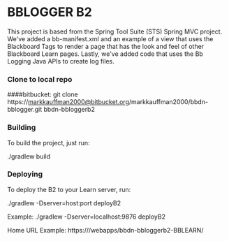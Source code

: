 BBLOGGER B2
=====================

This project is based from the Spring Tool Suite (STS) Spring MVC project. We've added a bb-manifest.xml and an example of a view that uses the Blackboard Tags to render a page that has the look and feel of other Blackboard Learn pages.
Lastly, we've added code that uses the Bb Logging Java APIs to create log files. 

### Clone to local repo
####bitbucket: 
git clone https://markkauffman2000@bitbucket.org/markkauffman2000/bbdn-bblogger.git bbdn-bbloggerb2

### Building
To build the project, just run:

./gradlew build

### Deploying
To deploy the B2 to your Learn server, run:

./gradlew -Dserver=host:port deployB2

Example: ./gradlew -Dserver=localhost:9876 deployB2

Home URL Example: https://<hostname>/webapps/bbdn-bbloggerb2-BBLEARN/
